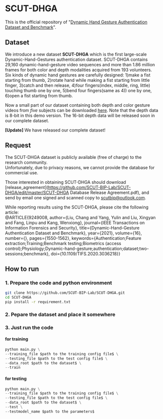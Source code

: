 # SCUT-DHGA
This is the official repository of "[Dynamic Hand Gesture Authentication Dataset and Benchmark](https://ieeexplore.ieee.org/abstract/document/9249008)".

## Dataset
We introduce a new dataset **SCUT-DHGA** which is the first large-scale Dynamic-Hand-Gestures authentication dataset. SCUT-DHGA contains 29,160 dynamic-hand-gesture video sequences and more than 1.86 million frames for both color and depth modalities acquired from 193 volunteers. Six kinds of dynamic hand gestures are carefully designed: 1)make a fist starting from thumb, 2)rotate hand while making a fist starting from little finger, 3)catch and then release, 4)four fingers(index, middle, ring, little) touching thumb one by one, 5)bend four fingers(same as 4)) one by one, 6)open a fist starting from thumb.

Now a small part of our dataset containing both depth and color gesture videos from *five* subjects can be downloaded [here](https://drive.google.com/file/d/12vp-6o1gIJLfcw492EJILIXNqxAIcwRU/view?usp=sharing). Note that the depth data is 8-bit in this demo version. The 16-bit depth data will be released soon in our complete dataset.

**\[Update]** We have released our complete dataset!

## Request
The SCUT-DHGA dataset is publicly available (free of charge) to the research community.  
Unfortunately, due to privacy reasons, we cannot provide the database for commercial use.

Those interested in obtaining SCUT-DHGA should download [release_agreement](https://github.com/SCUT-BIP-Lab/SCUT-DHGA/edit/master/SCUT-DHGA Database Release Agreement.pdf), and send by email one signed and scanned copy to scutbip@outlook.com.

While reporting results using the SCUT-DHGA, please cite the following article:  
@ARTICLE{9249008,
  author={Liu, Chang and Yang, Yulin and Liu, Xingyan and Fang, Linpu and Kang, Wenxiong},
  journal={IEEE Transactions on Information Forensics and Security}, 
  title={Dynamic-Hand-Gesture Authentication Dataset and Benchmark}, 
  year={2021},
  volume={16},
  number={},
  pages={1550-1562},
  keywords={Authentication;Feature extraction;Training;Benchmark testing;Biometrics (access control);Physiology;Dynamic-hand-gesture;authentication;dataset;two-sessions;benchmark},
  doi={10.1109/TIFS.2020.3036218}}

## How to run

### 1. Prepare the code and python environment
```bash
git clone https://github.com/SCUT-BIP-Lab/SCUT-DHGA.git
cd SCUT-DHGA
pip install -r requirement.txt
```

### 2. Pepare the dataset and place it somewhere

### 3. Just run the code
#### for training
```python
python main.py \
--training_file $path to the training config file$ \
--testing_file $path to the test config file$ \
--data_root $path to the dataset$ \
--train
```

#### for testing
```python
python main.py \
--training_file $path to the training config file$ \
--testing_file $path to the test config file$ \
--data_root $path to the dataset$ \
--test \
--testmodel_name $path to the parameters$
    
```

